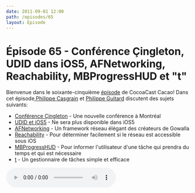 ```yaml
---
date: 2011-09-01 12:00
path: /episodes/65
layout: Episode
---
```

# Épisode 65 - Conférence Çingleton, UDID dans iOS5, AFNetworking, Reachability, MBProgressHUD et \"t\"
<p>Bienvenue dans le soixante-cinquième <a href="https://cacaocast.com/media/cacaocast_65.mp3" title="CocoaCast Cacao Episode 65">épisode</a> de CocoaCast Cacao! Dans cet épisode,<a href="http://www.twitter.com/philippec" title="Philippe Casgrain sur Twitter">Philippe Casgrain</a> et <a href="http://www.twitter.com/philippeguitard" title="Philippe Guitard sur Twitter">Philippe Guitard</a> discutent des sujets suivants:</p>
<ul><li><a href="http://www.cingleton.com" title="Conférence Çingleton">Conférence Çingleton</a> - Une nouvelle conférence à Montréal</li>
<li><a href="http://techcrunch.com/2011/08/19/apple-ios-5-phasing-out-udid/" title="UDID et iOS5">UDID et iOS5</a> - Ne sera plus disponible dans iOS5</li>
<li><a href="https://github.com/gowalla/AFNetworking" title="AFNetworking">AFNetworking</a> - Un framework réseau élégant des créateurs de Gowalla</li>
<li><a href="http://blog.ddg.com/?p=24" title="Reachability">Reachability</a> - Pour déterminer facilement si le réseau est accessible sous iOS</li>
<li><a href="https://github.com/matej/MBProgressHUD" title="MBProgressHUD">MBProgressHUD</a> - Pour informer l'utilisateur d'une tâche qui prendra du temps et qui est nécessaire</li>
<li><a href="http://stevelosh.com/projects/t/" title="t">t</a> - Un gestionnaire de tâches simple et efficace</li>
</ul>
<p><audio controls><source src="https://cacaocast.com/media/cacaocast_65.mp3" type="audio/mpeg"><source src="https://cacaocast.com/media/cacaocast_65.mp3" type="audio/mp4">Votre navigateur ne supporte pas l'élément audio / Your browser does not support the audio element.</audio></p>
